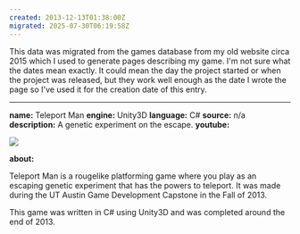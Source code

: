 ```yaml
---
created: 2013-12-13T01:38:00Z
migrated: 2025-07-30T06:19:58Z
---
```


This data was migrated from the games database from my old website circa 2015 which I used to generate pages describing my game. I'm not sure what the dates mean exactly. It could mean the day the project started or when the project was released, but they work well enough as the date I wrote the page so I've used it for the creation date of this entry.

---

**name:** Teleport Man
**engine:** Unity3D
**language:** C#
**source:** n/a
**description:** A genetic experiment on the escape.
**youtube:**

![](https://www.youtube.com/watch?v=yqZpUgeMnHM)

**about:**

Teleport Man is a rougelike platforming game where you play as an escaping genetic experiment that has the powers to teleport. It was made during the UT Austin Game Development Capstone in the Fall of 2013.

This game was written in C# using Unity3D and was completed around the end of 2013.
